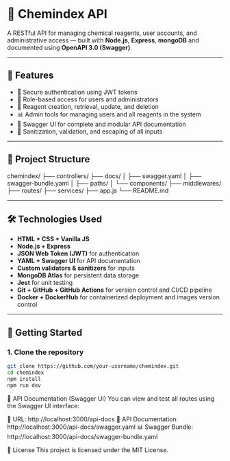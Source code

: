 # 🧪 Chemindex API

A RESTful API for managing chemical reagents, user accounts, and administrative access — built with **Node.js**, **Express**, **mongoDB** and documented using **OpenAPI 3.0 (Swagger)**.

---

## 📌 Features

- 🔐 Secure authentication using JWT tokens
- 👥 Role-based access for users and administrators
- 🧪 Reagent creation, retrieval, update, and deletion
- 📊 Admin tools for managing users and all reagents in the system
- 📄 Swagger UI for complete and modular API documentation
- 🧼 Sanitization, validation, and escaping of all inputs

---

## 📂 Project Structure

chemindex/
├── controllers/
├── docs/
│ ├── swagger.yaml
│ ├── swagger-bundle.yaml
│ ├── paths/
│ └── components/
├── middlewares/
├── routes/
├── services/
├── app.js
└── README.md

---

## 🛠️ Technologies Used

- **HTML + CSS + Vanilla JS**
- **Node.js + Express**
- **JSON Web Token (JWT)** for authentication
- **YAML + Swagger UI** for API documentation
- **Custom validators & sanitizers** for inputs
- **MongoDB Atlas** for persistent data storage
- **Jest** for unit testing
- **Git + GitHub + GitHub Actions** for version control and CI/CD pipeline
- **Docker + DockerHub** for containerized deployment and images version control

---

## 🚀 Getting Started

### 1. Clone the repository

```bash
git clone https://github.com/your-username/chemindex.git
cd chemindex
npm install
npm run dev
```

📘 API Documentation (Swagger UI)
You can view and test all routes using the Swagger UI interface:

🧭 URL: http://localhost:3000/api-docs
📝 API Documentation: http://localhost:3000/api-docs/swagger.yaml
📊 Swagger Bundle: http://localhost:3000/api-docs/swagger-bundle.yaml

📄 License
This project is licensed under the MIT License.
